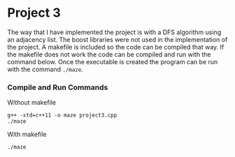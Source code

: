 # Project 3

The way that I have implemented the project is with a DFS algorithm using an adjacency list. The boost libraries were not used in the implementation of the project. A makefile is included so the code can be compiled that way. If the makefile does not work the code can be compiled and run with the command below. Once the executable is created the program can be run with the command `./maze`.

### Compile and Run Commands

Without makefile
```
g++ -std=c++11 -o maze project3.cpp
./maze
```

With makefile
```
./maze
```
